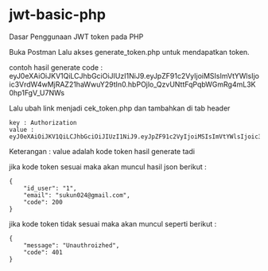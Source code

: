 # jwt-basic-php
Dasar Penggunaan JWT token pada PHP

Buka Postman Lalu akses generate_token.php untuk mendapatkan token.

contoh hasil generate code :
eyJ0eXAiOiJKV1QiLCJhbGciOiJIUzI1NiJ9.eyJpZF91c2VyIjoiMSIsImVtYWlsIjoic3VrdW4wMjRAZ21haWwuY29tIn0.hbPOjlo_QzvUNttFqPqbWGmRg4mL3K0hp1FgV_U7NWs

Lalu ubah link menjadi cek_token.php dan tambahkan di tab header 

    key : Authorization
    value : eyJ0eXAiOiJKV1QiLCJhbGciOiJIUzI1NiJ9.eyJpZF91c2VyIjoiMSIsImVtYWlsIjoic3VrdW4wMjRAZ21haWwuY29tIn0.hbPOjlo_QzvUNttFqPqbWGmRg4mL3K0hp1FgV_U7NWs

Keterangan : value adalah kode token hasil generate tadi

jika kode token sesuai maka akan muncul hasil json berikut :

    {
        "id_user": "1",
        "email": "sukun024@gmail.com",
        "code": 200
    }

jika kode token tidak sesuai maka akan muncul seperti berikut :

    {
        "message": "Unauthroizhed",
        "code": 401
    }

